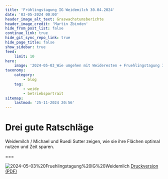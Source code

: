 ```yaml
---
title: 'Frühlingstagung IG Weidemilch 30.04.2024'
date: '03-05-2024 00:00'
header_image_alt_text: Graswachstumsberichte
header_image_credit: 'Martin Zbinden'
hide_from_post_list: false
continue_link: true
hide_git_sync_repo_link: true
hide_page_title: false
show_sidebar: true
feed:
    limit: 10
hero:
    image: '2024-05-03_Wie umgehen mit Weideresten + Fruehlingstagung IG Weidemilch - M. Zbinden, M. Sutter_header.jpg'
taxonomy:
    category:
        - blog
    tag:
        - weide
        - betriebsportrait
sitemap:
    lastmod: '25-11-2024 20:56'
---
```


# Drei gute Ratschläge

Weidemilch / Michael und Ruedi Sutter zeigen, wie sie ihre Flächen optimal nutzen und Zeit sparen.

===

![2024-05-03%20Fruehlingstagung%20IG%20Weidemilch](2024-05-03%20Fruehlingstagung%20IG%20Weidemilch.jpg "2024-05-03%20Fruehlingstagung%20IG%20Weidemilch")
[Druckversion (PDF)](/blog/2024-kw18/2024-05-03_Wie%20umgehen%20mit%20Weideresten%20+%20Fruehlingstagung%20IG%20Weidemilch.pdf)
